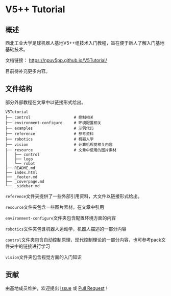# V5++ Tutorial

## 概述

西北工业大学足球机器人基地V5++组技术入门教程，旨在便于新人了解入门基地基础技术。

文档链接： https://npuv5pp.github.io/V5Tutorial/

目前待补充更多内容。

## 文件结构

部分外部教程在文章中以链接形式给出。

```shell
V5Tutorial
├── control				      # 控制相关
├── environment-configure     # 环境配置相关
├── examples				  # 示例代码
├── reference			      # 参考资料
├── robotics				  # 机器人学
├── vision                    # 计算机视觉相关内容
├── resource				  # 文章中使用的图片素材
│   ├── control
│   ├── logo
│   └── robot
├── README.md
├── index.html
├── _footer.md
├── _coverpage.md
└── _sidebar.md
```

`reference`文件夹提供了一些外部引用资料，大文件以链接形式给出。

`resource`文件夹包含一些图片素材，在文章中引用

`environment-configure`文件夹包含配置环境方面的内容

`robotics`文件夹包含机器人运动学，机器人描述的一部分内容

`control`文件夹包含自动控制原理，现代控制理论的一部分内容，也可参考pack文件夹中的链接进行学习

`vision`文件夹包含视觉方面的入门知识

## 贡献

由基地成员维护，欢迎提出 [Issue](https://github.com/npuv5pp/V5Tutorial/issues) 或 [Pull Request](https://github.com/npuv5pp/V5Tutorial/pulls)！
